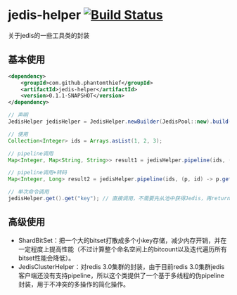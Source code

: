 jedis-helper [![Build Status](https://travis-ci.org/PhantomThief/jedis-helper.svg)](https://travis-ci.org/PhantomThief/jedis-helper)
=======================

关于jedis的一些工具类的封装

## 基本使用

```xml
<dependency>
    <groupId>com.github.phantomthief</groupId>
    <artifactId>jedis-helper</artifactId>
    <version>0.1.1-SNAPSHOT</version>
</dependency>
```

```Java
// 声明
JedisHelper jedisHelper = JedisHelper.newBuilder(JedisPool::new).build();

// 使用
Collection<Integer> ids = Arrays.asList(1, 2, 3);

// pipeline调用
Map<Integer, Map<String, String>> result1 = jedisHelper.pipeline(ids, (p, id) -> p.hmget("key_" + id));

// pipeline调用+转码
Map<Integer, Long> result2 = jedisHelper.pipeline(ids, (p, id) -> p.get("key2_" + id), NumberUtils::toLong);

// 单次命令调用
jedisHelper.get().get("key"); // 直接调用，不需要先从池中获得Jedis，再return回去    
```

## 高级使用

* ShardBitSet：把一个大的bitset打散成多个小key存储，减少内存开销，并在一定程度上提高性能（不过计算整个命名空间上的bitcount以及迭代遍历所有bitset性能会降低）。
* JedisClusterHelper：对redis 3.0集群的封装，由于目前redis 3.0集群jedis客户端还没有支持pipeline，所以这个类提供了一个基于多线程的伪pipeline封装，用于不冲突的多操作的简化操作。